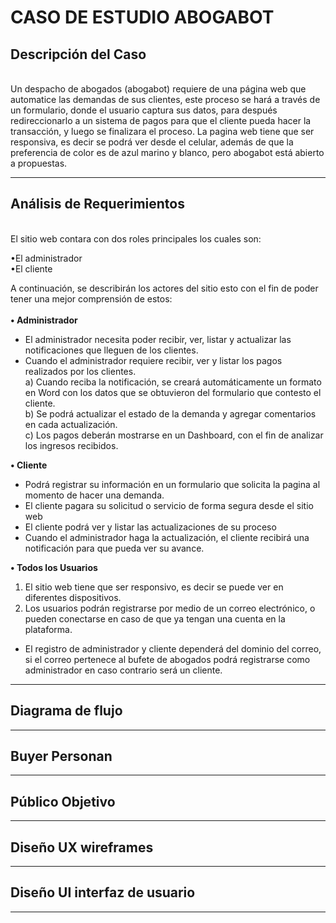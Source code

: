 # CASO DE ESTUDIO ABOGABOT

<h2><b>Descripción del Caso</b></h2>
<br>
Un despacho de abogados (abogabot) requiere de una página web que automatice las demandas de sus clientes, este proceso se hará a través de un formulario, donde el usuario captura sus datos, para después redireccionarlo a un sistema de pagos para que el cliente pueda hacer la transacción, y luego se finalizara el proceso. La pagina web tiene que ser responsiva, es decir se podrá ver desde el celular, además de que la preferencia de color es de azul marino y blanco, pero abogabot está abierto a propuestas.  
<hr>
 
<h2>Análisis de Requerimientos</h2><br> 
El sitio web contara con dos roles principales los cuales son:<br>

•El administrador <br>
•El cliente <br>

A continuación, se describirán los actores del sitio esto con el fin de poder tener una mejor comprensión de estos:
<br><br>
**•	Administrador**
-	El administrador necesita poder recibir, ver, listar y actualizar las notificaciones que lleguen de los clientes.
-	Cuando el administrador requiere recibir, ver y listar los pagos realizados por los clientes.<br>
a)	Cuando reciba la notificación, se creará automáticamente un formato en Word con los datos que se obtuvieron del formulario que contesto el cliente.<br> 
b)	Se podrá actualizar el estado de la demanda y agregar comentarios en cada actualización.<br>
c)	Los pagos deberán mostrarse en un Dashboard, con el fin de analizar los ingresos recibidos.<br>

**•	Cliente**
-	Podrá registrar su información en un formulario que solicita la pagina al momento de hacer una demanda.
-	El cliente pagara su solicitud o servicio de forma segura desde el sitio web 
-	El cliente podrá ver y listar las actualizaciones de su proceso 
-	Cuando el administrador haga la actualización, el cliente recibirá una notificación para que pueda ver su avance.

**•	Todos los Usuarios**
1.	El sitio web tiene que ser responsivo, es decir se puede ver en diferentes dispositivos.
2.	Los usuarios podrán registrarse por medio de un correo electrónico, o pueden conectarse en caso de que ya tengan una cuenta en la plataforma. 
-	El registro de administrador y cliente dependerá del dominio del correo, si el correo pertenece al bufete de abogados podrá registrarse como administrador en caso contrario será un cliente. 
<hr>

<h2><b>Diagrama de flujo</b></h2>

<hr>

<h2><b>Buyer Personan</b></h2>

<hr>

<h2><b>Público Objetivo</b></h2>

<hr>

<h2><b>Diseño UX wireframes</b></h2>

<hr>

<h2><b>Diseño UI interfaz de usuario</b></h2>

<hr>



